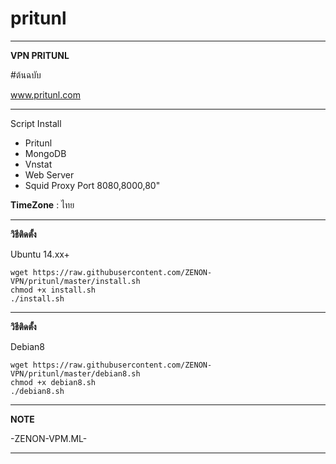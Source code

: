 # pritunl

______________________________________________
**VPN PRITUNL** 

#ต้นฉบับ

www.pritunl.com

_______________________________________________
Script Install
- Pritunl
- MongoDB
- Vnstat
- Web Server
- Squid Proxy Port 8080,8000,80"

**TimeZone**   :  ไทย

_________________________________________________
**วิธีติดตั้ง**

Ubuntu 14.xx+
```
wget https://raw.githubusercontent.com/ZENON-VPN/pritunl/master/install.sh
chmod +x install.sh
./install.sh
```

__________________________________________________
**วิธีติดตั้ง**

Debian8
```
wget https://raw.githubusercontent.com/ZENON-VPN/pritunl/master/debian8.sh
chmod +x debian8.sh
./debian8.sh
```

__________________________________________________
**NOTE**

 -ZENON-VPM.ML-
___________________________________________________
